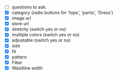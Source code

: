 - [ ] questions to ask:
- [x] category (radio buttons for 'tops', 'pants', 'Dress')
- [x] image url
- [x] store url
- [x] stretchy (switch yes or no)
- [x] multiple colors (switch yes or no)
- [x] adjustable (switch yes or no)
- [x] size
- [x] fit
- [x] pattern
- [x] Fiber
- [x] Waistline width
